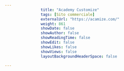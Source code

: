 ---
                title: "Academy Customize"
                tags: [Sito commerciale]
                externalUrl: "https://acamize.com/"
                weight: 861
                showDate: false
                showAuthor: false
                showReadingTime: false
                showEdit: false
                showLikes: false
                showViews: false
                layoutBackgroundHeaderSpace: false
                ---

